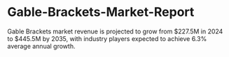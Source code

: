 # Gable-Brackets-Market-Report
Gable Brackets market revenue is projected to grow from $227.5M in 2024 to $445.5M by 2035, with industry players expected to achieve 6.3% average annual growth.
